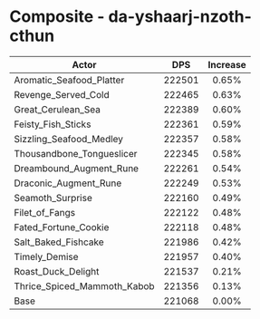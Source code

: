 # Composite - da-yshaarj-nzoth-cthun
| Actor | DPS | Increase |
|---|:---:|:---:|
|Aromatic_Seafood_Platter|222501|0.65%|
|Revenge_Served_Cold|222465|0.63%|
|Great_Cerulean_Sea|222389|0.60%|
|Feisty_Fish_Sticks|222361|0.59%|
|Sizzling_Seafood_Medley|222357|0.58%|
|Thousandbone_Tongueslicer|222345|0.58%|
|Dreambound_Augment_Rune|222261|0.54%|
|Draconic_Augment_Rune|222249|0.53%|
|Seamoth_Surprise|222160|0.49%|
|Filet_of_Fangs|222122|0.48%|
|Fated_Fortune_Cookie|222118|0.48%|
|Salt_Baked_Fishcake|221986|0.42%|
|Timely_Demise|221957|0.40%|
|Roast_Duck_Delight|221537|0.21%|
|Thrice_Spiced_Mammoth_Kabob|221356|0.13%|
|Base|221068|0.00%|

